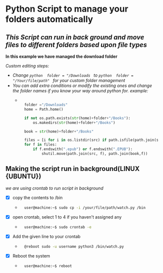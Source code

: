 
# Python Script to manage your folders automatically
## _This Script can run in back ground and move files to different folders based upon file types_

**In this example we have managed the download folder**

*Custom editing steps:*
* *Change ```python 
            folder = "/Downloads
              ``` to ```python 
                      folder = "/Your/file/path"
                     ``` for your custom folder management*
* *You can add extra conditions or modify the existing ones and change the folder names if you know your way around python  for. example:*
    * ```python

        folder ="/Downloads"
        home = Path.home()

        if not os.path.exists(str(home)+folder+"/Books"):
            os.makedirs(str(home)+folder+"/Books")

        book = str(home)+folder+"/Books"

        files = [i for i in os.listdir(src) if path.isfile(path.join(src, i))]
        for f in files:
            if f.endswith(".epub") or f.endswith(".EPUB"):
                shutil.move(path.join(src, f), path.join(book,f))
        ```

## Making the script run in background(LINUX {UBUNTU})

*we are using crontab to run script in background* 
* [x] copy the contents to /bin
    * ``` sh
        user@machine:~$ sudo cp -i /your/file/path/watch.py /bin 
        ```
* [x] open crontab, select 1 to 4 if you haven't assigned any
    * ``` bash
        user@machine:~$ sudo crontab -e
        ```
* [x] Add the given  line to your crontab
    * ``` bash 
        @reboot sudo -u username python3 /bin/watch.py
        ```
* [x] Reboot the system
    * ```bash
        user@machine:~$ reboot
        ```
